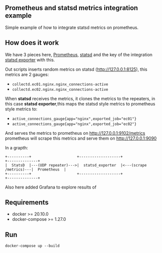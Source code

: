 
Prometheus and statsd metrics integration example
--------------------------------------------------

Simple example of how to integrate statsd metrics on prometheus.

## How does it work

We have 3 pieces here, [Prometheus](http://prometheus.io/), [statsd](https://github.com/etsy/statsd) and the key of the integration
[statsd exporter](https://github.com/prometheus/statsd_exporter) with this.

Out scripts inserts random metrics on statsd (http://127.0.0.1:8125), this metrics are 2 gauges:

* `collectd.ec01.nginx.nginx_connections-active`
* `collectd.ec02.nginx.nginx_connections-active`

When **statsd** receives the metrics, it clones the metrics to the repeaters, in this
case **statsd exporter**,this maps the statsd style metrics to prometheus style
metrics to:

* `active_connections_gauge{app="nginx",exported_job="ec01"}`
* `active_connections_gauge{app="nginx",exported_job="ec02"}`

And serves the metrics to prometheus on http://127.0.0.1:9102/metrics prometheus
will scrape this metrics and serve them on http://127.0.0.1:9090


In a grapth:

    +----------+                     +-------------------+                        +--------------+
    |  StatsD  |---(UDP repeater)--->|  statsd_exporter  |<---(scrape /metrics)---|  Prometheus  |
    +----------+                     +-------------------+                        +--------------+

Also here added Grafana to explore results of 

## Requirements

* docker >= 20.10.0
* docker-compose >= 1.27.0

## Run

```
docker-compose up --build
```